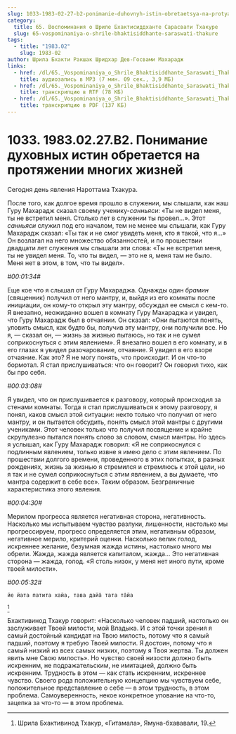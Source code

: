 ```yaml
---
slug: 1033-1983-02-27-b2-ponimanie-duhovnyh-istin-obretaetsya-na-protyazhenii-mnogih-zhiznej
category:
  title: 65. Воспоминания о Шриле Бхактисиддханте Сарасвати Тхакуре
  slug: 65-vospominaniya-o-shrile-bhaktisiddhante-saraswati-thakure
tags:
  - title: "1983.02"
    slug: 1983-02
author: Шрила Бхакти Ракшак Шридхар Дев-Госвами Махарадж
links:
  - href: /dl/65._Vospominaniya_o_Shrile_Bhaktisiddhante_Saraswati_Thakure/1033_1983.02.27.B2_SridharMj_Ponimaniye_duhovnyh_istin_obretayetsya_na_protyazhenii_mnogih_jizney.mp3
    title: аудиозапись в MP3 (7 мин. 09 сек., 3,9 МБ)
  - href: /dl/65._Vospominaniya_o_Shrile_Bhaktisiddhante_Saraswati_Thakure/1033_1983.02.27.B2_SridharMj_Ponimaniye_duhovnyh_istin_obretayetsya_na_protyazhenii_mnogih_jizney.rtf
    title: транскрипцию в RTF (78 КБ)
  - href: /dl/65._Vospominaniya_o_Shrile_Bhaktisiddhante_Saraswati_Thakure/1033_1983.02.27.B2_SridharMj_Ponimaniye_duhovnyh_istin_obretayetsya_na_protyazhenii_mnogih_jizney.pdf
    title: транскрипцию в PDF (137 КБ)
---
```


# 1033. 1983.02.27.B2. Понимание духовных истин обретается на протяжении многих жизней

Сегодня день явления Нароттама Тхакура.

После того, как долгое время прошло в служении, мы слышали, как наш Гуру Махарадж сказал своему ученику-*санньяси*: «Ты не видел меня, ты не встретил меня. Столько лет в служении ты провел…». Этот *санньяси* служил под его началом, тем не менее мы слышали, как Гуру Махарадж сказал: «Ты так и не смог увидеть меня, кто я такой, что я…» Он возлагал на него множество обязанностей, и по прошествии двадцати лет служения мы слышали эти слова: «Ты не встретил меня, ты не увидел меня. То, что ты видел, — это не я, меня там не было. Меня нет в этом, в том, что ты видел».

*#00:01:34#*

Еще кое что я слышал от Гуру Махараджа. Однажды один *брамин* (священник) получил от него мантру, и, выйдя из его комнаты после инициации, он кому-то открыл эту мантру, обсуждал ее смысл с кем-то. Я внезапно, неожиданно вошел в комнату Гуру Махараджа и увидел, что Гуру Махарадж был в отчаянии. Он сказал: «Они пытаются понять, уловить смысл, как будто бы, получив эту мантру, они получили все. Но я, — сказал он, — жизнь за жизнью пытаюсь, но так и не сумел соприкоснуться с этим явлением». Я внезапно вошел в его комнату, и в его глазах я увидел разочарование, отчаяние. Я увидел в его взоре отчаяние. Как это? Я не могу понять, что происходит. И он что-то бормотал. Я стал прислушиваться: что он говорит? Он говорил тихо, как бы про себя.

*#00:03:08#*

Я увидел, что он прислушивается к разговору, который происходил за стенами комнаты. Тогда я стал прислушиваться к этому разговору, я понял, каков смысл этой ситуации: некто только что получил от него мантру, и он пытается обсудить, понять смысл этой мантры с другими учениками. Этот человек только что получил посвящение и крайне скрупулезно пытался понять слово за словом, смысл мантры. Но здесь я услышал, как Гуру Махарадж говорил: «Я не соприкоснулся с подлинным явлением, только извне я имею дело с этим явлением. По прошествии долгого времени, проведенного в этих попытках, в разных рождениях, жизнь за жизнью я стремился и стремлюсь к этой цели, но я так и не сумел соприкоснуться с этим явлением, а вы думаете, что мантра содержит в себе все». Таким образом. Безграничные характеристика этого явления.

*#00:04:30#*

Мерилом прогресса является негативная сторона, негативность. Насколько мы испытываем чувство разлуки, лишенности, настолько мы прогрессируем, прогресс определяется этим, негативным образом, негативное мерило, критерий оценки. Насколько велик голод, искреннее желание, безумная жажда истины, настолько много мы обрели. Жажда, жажда является капиталом, жажда… Это негативная сторона — жажда, голод. «Я столь низок, у меня нет иного пути, кроме твоей милости».

*#00:05:32#*

    йе йата патита хайа, тава дайа̄ тата та̄йа
[^_ftn1]

Бхактивинод Тхакур говорит: «Насколько человек падший, настолько он заслуживает Твоей милости, мой Владыка. И с этой точки зрения я самый достойный кандидат на Твою милость, потому что я самый падший, поэтому я требую Твоей милости. Я достоин, потому что я самый низкий из всех самых низких, поэтому я Твоя жертва. Ты должен явить мне Свою милость». Но чувство своей низости должно быть искренним, не подражательским, не имитацией, должно быть искренним. Трудность в этом — как стать искренним, искреннее чувство. Своего рода положительную концепцию мы чувствуем себе, положительное представление о себе — в этом трудность, в этом проблема. Самоуверенность, некое конкретное упование на что-то, зацепка за что-то — в этом проблема.



[^_ftn1]: Шрила Бхактивинод Тхакур, «Гитамала», Ямуна-бхававали, 19.

